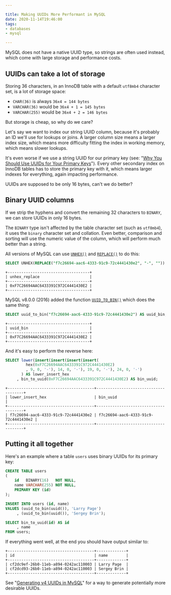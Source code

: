 ```yaml
---

title: Making UUIDs More Performant in MySQL
date: 2020-11-14T19:46:00
tags:
- databases
- mysql

---
```


MySQL does not have a native UUID type, so strings are often used instead, which come with large storage and performance costs.

## UUIDs can take a lot of storage

Storing 36 characters, in an InnoDB table with a default `utf8mb4` character set, is a lot of storage space:

- `CHAR(36)` is always `36x4 = 144 bytes`
- `VARCHAR(36)` would be `36x4 + 1 = 145 bytes`
- `VARCHAR(255)` would be `36x4 + 2 = 146 bytes`

But storage is cheap, so why do we care?

Let's say we want to index our string UUID column, because it's probably an ID we'll use for lookups or joins. A larger column size means a larger index size, which means more difficulty fitting the index in working memory, which means slower lookups.

It's even worse if we use a string UUID for our primary key (see: "[Why You Should Use UUIDs for Your Primary Keys](/blog/why-you-should-use-uuids-for-your-primary-keys)"). Every other secondary index on InnoDB tables has to store the primary key with it, which means larger indexes for everything, again impacting performance.

UUIDs are supposed to be only 16 bytes, can't we do better?

## Binary UUID columns

If we strip the hyphens and convert the remaining 32 characters to `BINARY`, we can store UUIDs in only 16 bytes.

The `BINARY` type isn't affected by the table character set (such as `utf8mb4`), it uses the `binary` character set and collation. Even better, comparison and sorting will use the numeric value of the column, which will perform much better than a string.

All versions of MySQL can use [`UNHEX()`](https://dev.mysql.com/doc/refman/5.7/en/string-functions.html#function_unhex) and [`REPLACE()`](https://dev.mysql.com/doc/refman/5.7/en/string-functions.html#function_replace) to do this:

```sql
SELECT UNHEX(REPLACE("f7c26694-aac6-4333-91c9-72c4441430e2", "-", "")) AS unhex_replace;
```

```text
+------------------------------------+
| unhex_replace                      |
+------------------------------------+
| 0xF7C26694AAC6433391C972C4441430E2 |
+------------------------------------+
```

MySQL v8.0.0 (2016) added the function [`UUID_TO_BIN()`](https://dev.mysql.com/doc/refman/8.0/en/miscellaneous-functions.html#function_uuid-to-bin) which does the same thing:

```sql
SELECT uuid_to_bin("f7c26694-aac6-4333-91c9-72c4441430e2") AS uuid_bin;
```

```text
+------------------------------------+
| uuid_bin                           |
+------------------------------------+
| 0xF7C26694AAC6433391C972C4441430E2 |
+------------------------------------+
```

And it's easy to perform the reverse here:

```sql
SELECT lower(insert(insert(insert(insert(
         hex(0xF7C26694AAC6433391C972C4441430E2)
         , 9, 0, '-'), 14, 0, '-'), 19, 0, '-'), 24, 0, '-')
       ) AS lower_insert_hex
     , bin_to_uuid(0xF7C26694AAC6433391C972C4441430E2) AS bin_uuid;
```

```text
+--------------------------------------+--------------------------------------+
| lower_insert_hex                     | bin_uuid                             |
+--------------------------------------+--------------------------------------+
| f7c26694-aac6-4333-91c9-72c4441430e2 | f7c26694-aac6-4333-91c9-72c4441430e2 |
+--------------------------------------+--------------------------------------+
```

## Putting it all together

Here's an example where a table `users` uses binary UUIDs for its primary key:

```sql
CREATE TABLE users
(
    id   BINARY(16)   NOT NULL,
    name VARCHAR(255) NOT NULL,
    PRIMARY KEY (id)
);

INSERT INTO users (id, name)
VALUES (uuid_to_bin(uuid()), 'Larry Page')
     , (uuid_to_bin(uuid()), 'Sergey Brin');

SELECT bin_to_uuid(id) AS id
     , name
FROM users;
```

If everything went well, at the end you should have output similar to:

```text
+--------------------------------------+-------------+
| id                                   | name        |
+--------------------------------------+-------------+
| cf2dc9ef-26b0-11eb-a894-0242ac110003 | Larry Page  |
| cf2dcd93-26b0-11eb-a894-0242ac110003 | Sergey Brin |
+--------------------------------------+-------------+
```

See "[Generating v4 UUIDs in MySQL](/blog/generating-v4-uuids-in-mysql)" for a way to generate potentially more desirable UUIDs.
